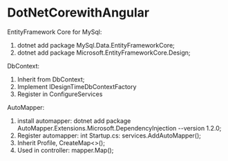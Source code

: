 # DotNetCorewithAngular
EntityFramework Core for MySql:
1. dotnet add package MySql.Data.EntityFrameworkCore;
2. dotnet add package Microsoft.EntityFrameworkCore.Design;

DbContext:
1. Inherit from DbContext;
2. Implement IDesignTimeDbContextFactory
3. Register in ConfigureServices

AutoMapper: 
1. install automapper: dotnet add package AutoMapper.Extensions.Microsoft.DependencyInjection --version 1.2.0;
2. Register automapper: int Startup.cs: services.AddAutoMapper();
3. Inherit Profile, CreateMap<>();
4. Used in controller: mapper.Map();
